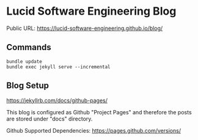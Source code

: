 # Lucid Software Engineering Blog

Public URL: https://lucid-software-engineering.github.io/blog/

## Commands

```
bundle update
bundle exec jekyll serve --incremental
```

## Blog Setup

https://jekyllrb.com/docs/github-pages/

This blog is configured as Github "Project Pages" and therefore the posts are stored under "docs" directory.

Github Supported Dependencies: https://pages.github.com/versions/
